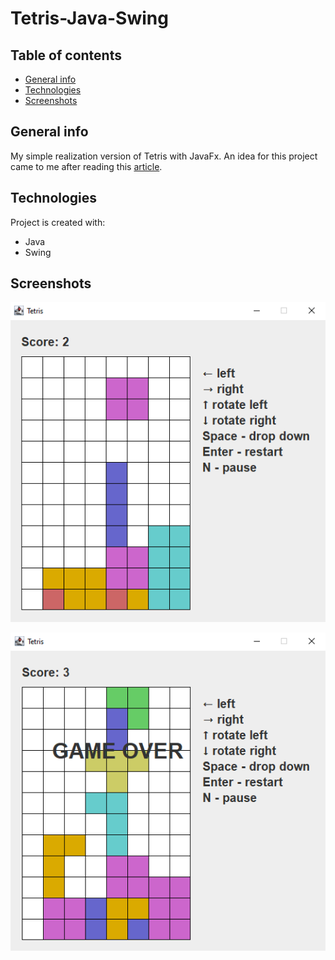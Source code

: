# Tetris-Java-Swing
## Table of contents
* [General info](#general-info)
* [Technologies](#technologies)
* [Screenshots](#screenshots)

## General info
My simple realization version of Tetris with JavaFx.
An idea for this project came to me after reading this [article](https://zetcode.com/javagames/tetris/).

## Technologies
Project is created with:
* Java
* Swing

## Screenshots
![ddd](https://github.com/Illia1F/Tetris-Java-Swing/blob/main/tetris_1.png)

![ddd](https://github.com/Illia1F/Tetris-Java-Swing/blob/main/tetris_gameOver.png)
